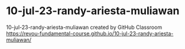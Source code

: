 # 10-jul-23-randy-ariesta-muliawan
10-jul-23-randy-ariesta-muliawan created by GitHub Classroom
https://revou-fundamental-course.github.io/10-jul-23-randy-ariesta-muliawan/
